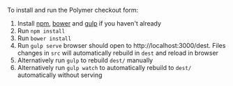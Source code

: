 To install and run the Polymer checkout form:

1. Install [npm](https://www.npmjs.com/), [bower](http://bower.io/) and [gulp](http://gulpjs.com/) if you haven't already
2. Run `npm install`
3. Run `bower install`
4. Run `gulp serve` browser should open to http://localhost:3000/dest. Files changes in `src` will automatically rebuild in `dest` and reload in browser
6. Alternatively run `gulp` to rebuild `dest/` manually
7. Alternatively run `gulp watch` to automatically rebuild to `dest/` automatically without serving